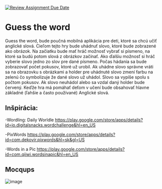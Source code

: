 [![Review Assignment Due Date](https://classroom.github.com/assets/deadline-readme-button-24ddc0f5d75046c5622901739e7c5dd533143b0c8e959d652212380cedb1ea36.svg)](https://classroom.github.com/a/VfT8U4Cl)


# Guess the word
Guess the word, bude poučná mobilná aplikácia pre deti, ktoré sa chcú učiť anglické slová. Cieľom tejto hry bude uhádnuť slovo, ktoré bude zobrazené ako obrázok. 
Na začiatku bude mať hráč možnosť vybrať si písmeno, na ktoré sa budú potom slová z obrázkov začínať. Ako ďalšiu možnosť si hráč vyberie slovo jedno zo slov pre dané písmeno. 
Počas hádania sa bude zobrazovať počet pokusov, ktoré už urobil. 
Ak uhádne slovo správne vráti sa na obrazovku s obrázkami a holder pre uhádnuté slovo zmení farbu na zelenú čo symbolizuje že dané slovo už uhádol. Slovo sa vypíše spolu s počtom pokusov. Ak slovo neuhádol alebo sa vzdal daný holder bude červený.
Keďže hra má pomáhať deťom v učení bude obsahovať hlavne základné (ľahšie a často používané) Anglické slová.


## Inšpirácia:
 -Wordling: Daily Worldle 
  https://play.google.com/store/apps/details?id=io.digitalsnacks.wordchallenge&hl=en_US
  
 -PixWords 
 https://play.google.com/store/apps/details?id=com.dekovir.pixwords&hl=sk&gl=US

 -Words in a Pic
 https://play.google.com/store/apps/details?id=com.qiiwi.wordsinapic&hl=en_US

## Mocqups
![image](https://github.com/uinf-upjs/trailer-na-projekt-roland9832/assets/75319663/6b1050dc-a08c-44b9-b538-d3ef3dc5ddd7)
